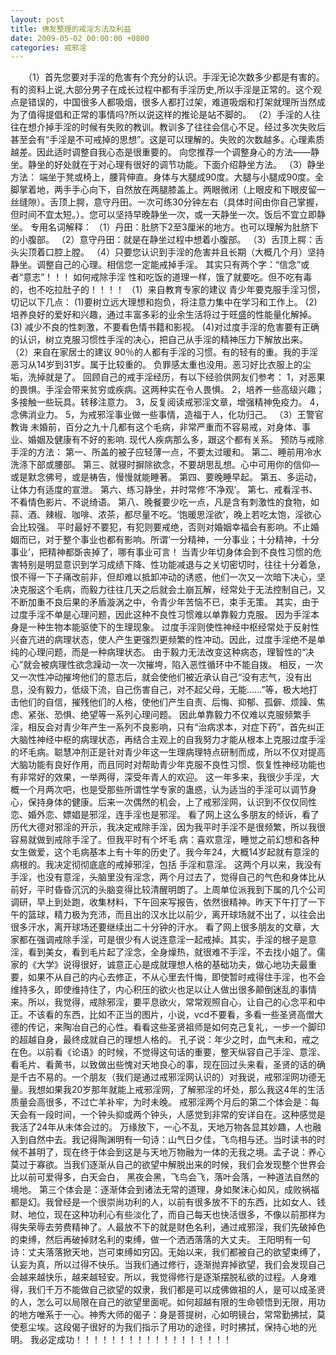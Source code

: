 ```yaml
---
layout: post
title: 佛友整理的戒淫方法及利益
date: 2009-05-02 00:00:00 +0800
categories: 戒邪淫
---
```


　　（1）首先您要对手淫的危害有个充分的认识。手淫无论次数多少都是有害的。有的资料上说,大部分男子在成长过程中都有手淫历史,所以手淫是正常的。这个观点是错误的，中国很多人都吸烟，很多人都打过架，难道吸烟和打架就理所当然成为了值得提倡和正常的事情吗?所以说这样的推论是站不脚的。 （2）手淫的人往往在想介掉手淫的时候有失败的教训。教训多了往往会信心不足。经过多次失败后甚至会有“手淫是不可戒掉的思想”。这是可以理解的。失败的次数越多。心理素质越差。因此适时调整自我心态是很重要的。 向您推荐一个调整身心的方法——静坐。静坐的好处就在于对心理有很好的调节功能。下面介绍静坐方法。 （3）静坐方法： 端坐于凳或椅上，腰背伸直。身体与大腿成90度。大腿与小腿成90度。全脚掌着地，两手手心向下，自然放在两腿膝盖上。两眼微闭（上眼皮和下眼皮留一丝缝隙）。舌顶上腭，意守丹田。一次可练30分钟左右（具体时间由你自己掌握，但时间不宜太短。）。您可以坚持早晚静坐一次，或一天静坐一次。饭后不宜立即静坐。 专用名词解释： （1）丹田：肚脐下2至3厘米的地方。也可以理解为肚脐下的小腹部。 （2）意守丹田：就是在静坐过程中想着小腹部。 （3）舌顶上腭：舌头尖顶着口腔上膛。 （4）只要您认识到手淫的危害并且长期（大概几个月）坚持静坐。调整自己的心理。相信您一定能戒掉手淫。 其实只有两个字：“信念”或者“意志”！！！ 如何戒除手淫 性和吃饭的道理一样，饿了就要吃。但不吃有毒的，也不吃拉肚子的！！！！ （1）来自教育专家的建议 青少年要克服手淫习惯，切记以下几点： (1)要树立远大理想和抱负，将注意力集中在学习和工作上。 (2)培养良好的爱好和兴趣，通过丰富多彩的业余生活将过于旺盛的性能量化解掉。 (3) 减少不良的性刺激，不要看色情书籍和影视。 (4)对过度手淫的危害要有正确的认识，树立克服习惯性手淫的决心，把自己从手淫的精神压力下解放出来。 （2）来自在家居士的建议 90％的人都有手淫的习惯。有的轻有的重。我的手淫恶习从14岁到31岁。属于比较重的。 负罪感太重也没用。恶习好比衣服上的尘垢，洗掉就是了。 回顾自己的戒手淫经历，有以下经验供网友们参考： 1，对恶果的畏惧。手淫会带来贫穷或疾病。这两种实在令人畏惧。 2，培养一些高级兴趣；多接触一些玩具。转移注意力。 3，反复阅读戒邪淫文章，增强精神免疫力。 4，念佛消业力。 5，为戒邪淫事业做一些事情，造福于人，化功归己。 （3）王警官教诲 未婚前，百分之九十几都有这个毛病，非常严重而不容易戒，对身体、事业、婚姻及健康有不好的影响. 现代人疾病那么多，跟这个都有关系。 预防与戒除手淫的方法： 第一、所盖的被子应轻薄一点，不要太过暖和。 第二、睡前用冷水洗涤下部或腰部。 第三、就寝时摒除欲念，不要胡思乱想。心中可用你的信仰—或是默念佛号，或是祷告，慢慢就能睡著。 第四、要晚睡早起。 第五、多运动，让体力有适度的宣泄。 第六、练习静坐，并时常修‘不净观’。 第七、戒看淫书、不看情色影片、不说绮语。 第八、晚餐要少吃一点，凡是含有刺激性的食物，如蒜、酒、辣椒、咖啡、浓茶，都尽量不吃。‘饱暖思淫欲’，晚上若吃太饱，淫欲心会比较强。 平时最好不要犯，有犯则要戒绝，否则对婚姻幸福会有影响。不止婚姻而已，对于整个事业也都有影响。所谓‘一分精神，一分事业；十分精神，十分事业’，把精神都斲丧掉了，哪有事业可言！ 当青少年切身体会到不良性习惯的危害特别是明显意识到学习成绩下降、性功能减退与之关切密切时，往往十分着急，恨不得一下子痛改前非，但却难以抵卸冲动的诱惑，他们一次又一次暗下决心，坚决克服这个毛病，而毅力往往几天之后就会土崩瓦解，经常处于无法控制自己，又不断加重不良后果的矛盾漩涡之中，令青少年苦恼不已，束手无策。 其实，由于过度手淫不单是心理问题，因此这种不良性习惯难以单靠毅力克服。 因为手淫本身是一种生物本能驱使下的生理现象。 过度手淫则使性神经中枢经常处于反射性兴奋亢进的病理状态，使人产生更强烈更频繁的性冲动。因此，过度手淫绝不是单纯的心理问题，而是一种病理状态。 由于毅力无法改变这种病态，理智性的“决心”就会被病理性欲念躁动一次一次摧垮，陷入恶性循环中不能自拨。 相反，一次又一次性冲动摧垮他们的意志后，就会使他们被近承认自己“没有志气，没有出息，没有毅力，低级下流，自己伤害自己，对不起父母，无能……”等，极大地打击他们的自信，摧残他们的人格，使他们产生自责、后悔、抑郁、孤僻、烦躁、焦虑、紧张、恐惧、绝望等一系列心理问题。 因此单靠毅力不仅难以克服频繁手淫，相反会对青少年产生一系列不良影响，只有“治病求本，对症下药”，首先纠正大脑性神经中枢的病理状态，再结合主观上的自我努力才能从根本上克服过度手淫的坏毛病。聪慧冲剂正是针对青少年这一生理病理特点研制而成，所以不仅对提高大脑功能有良好作用，而且同时对帮助青少年克服不良性习惯、恢复性神经功能也有非常好的效果，一举两得，深受年青人的欢迎。 这一年多来，我很少手淫，大概一个月两次吧，也是受那些所谓性学专家的蛊惑，认为适当的手淫可以调节身心，保持身体的健康。后来一次偶然的机会，上了戒邪淫网，认识到不仅仅同性恋、婚外恋、嫖娼是邪淫，连手淫也是邪淫。 看了网上这么多朋友的倾诉，看了历代大德对邪淫的开示，我决定戒除手淫，因为我平时手淫不是很频繁，所以我很容易就做到戒除手淫了。但我平时有个坏毛 病：喜欢意淫，睡觉之前幻想和各种女生做爱，这个毛病基本上有十年的历史了。我今年24，大概14岁起就有意淫的病根的。我决定彻彻底底的戒掉邪淫，包括 手淫和意淫。 这两个月以来，我没有手淫，也没有意淫，头脑里没有淫念，两个月过去了，觉得自己的气色和身体比从前好，平时昏昏沉沉的头脑变得比较清醒明朗了。上周单位派我到下属的几个公司调研，早上到处跑，收集材料，下午回来写报告，依然很精神。昨天下午打了一下午的篮球，精力极为充沛，而且出的汉水比以前少，离开球场就不出了，以往会出很多汗水，离开球场还要继续出二十分钟的汗水。 看了网上很多朋友的文章，大家都在强调戒除手淫，可是很少有人说连意淫一起戒掉。其实，手淫的根子是意淫，看到美女，看到毛片起了淫念，全身燥热，就很难不手淫，不去找小姐了。儒家的《大学》说得很好，诚意正心是成就理想人格的基础功夫，做心地功夫最重要，如果不从自己的内心去修正，不从心里去忏悔，即使暂时戒得住手淫，也不会维持多久，即使维持住了，内心积压的欲火也足以让人做出很多颠倒迷乱的事情来。所以，我觉得，戒除邪淫，要平息欲火，常常观照自心，让自己的心念平和中正。不该看的东西，比如不正当的图片，小说，vcd不要看，多看一些圣贤高僧大德的传记，来陶冶自己的心性。看看这些圣贤祖师是如何克己复礼，一步一个脚印的超越自身，最终成就自己的理想人格的。 孔子说：年少之时，血气未和，戒之在色。以前看《论语》的时候，不觉得这句话的重要，整天纵容自己手淫、意淫、看毛片、看黄书，以致做出些愧对天地良心的事，现在回过头来看，圣贤的话的确是千古不易的。一个朋友（我们是通过戒邪淫网认识的）对我说，戒邪淫网功德无量。我想如果我20岁那年就能上戒邪淫网，了解邪淫的坏处，那么我这4年的生活质量会高很多，不过亡羊补牢，为时未晚。 戒邪淫两个月后的第二个体会是：每天会有一段时间，一个钟头抑或两个钟头，人感觉到非常的安详自在。这种感觉是我活了24年从未体会过的。 万缘放下，一心不乱，天地万物各显其妙趣，人也融入到自然中去。我记得陶渊明有一句诗：山气日夕佳，飞鸟相与还。当时读书的时候不甚明了，现在终于体会到这是与天地万物融为一体的无我之境。孟子说：养心莫过于寡欲。当我们逐渐从自己的欲望中解脱出来的时候，我们会发现整个世界会比以前可爱得多，白天会白， 黑夜会黑，飞鸟会飞，落叶会落，一种道法自然的境地。 第三个体会是：逐渐体会到诸法无常的道理，身如聚沫心如风，成败祸福都是幻。我曾经是一个很崇尚功利的人，以前有很多放不下的东西，比如女人、钱财、地位，现在这种功利心有些淡化了，而自己每天也快活很多，不像以前那样为得失荣辱去劳费精神了。人最放不下的就是财色名利，通过戒邪淫，我们先破掉色的束缚，然后再破掉财名利的束缚，做一个洒洒落落的大丈夫。 王阳明有一句诗：丈夫落落掀天地，岂可束缚如穷囚。无始以来，我们都被自己的欲望束缚了，认妄为真，所以过得不快乐。当我们通过修行，逐渐抛弃掉欲望，我们会发现自己会越来越快乐，越来越轻安。所以，我觉得修行是逐渐摆脱私欲的过程。人身难得，我们千万不能做自己欲望的奴隶，我们都是可以成佛做祖的人，是可以成圣贤的人，怎么可以局限在自己的欲望里面呢。如何超越有限的生命顿悟到无限，用功的地方唯系于一心。神秀大师的偈子：身是菩提树，心如明镜台，常常勤拂拭，莫使惹尘埃。这段偈子很好的为我们指示了用功的途径，时时拂拭，保持心地的光明。 我必定成功！！！！！！！！！！！！！！！！！！ 　